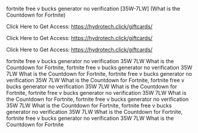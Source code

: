 fortnite free v bucks generator no verification [35W-7LW] (What is the Countdown for Fortnite)

Click Here to Get Access: https://hydrotech.click/giftcards/

Click Here to Get Access: https://hydrotech.click/giftcards/

Click Here to Get Access: https://hydrotech.click/giftcards/

fortnite free v bucks generator no verification 35W 7LW What is the Countdown for Fortnite, fortnite free v bucks generator no verification 35W 7LW What is the Countdown for Fortnite, fortnite free v bucks generator no verification 35W 7LW What is the Countdown for Fortnite, fortnite free v bucks generator no verification 35W 7LW What is the Countdown for Fortnite, fortnite free v bucks generator no verification 35W 7LW What is the Countdown for Fortnite, fortnite free v bucks generator no verification 35W 7LW What is the Countdown for Fortnite, fortnite free v bucks generator no verification 35W 7LW What is the Countdown for Fortnite, fortnite free v bucks generator no verification 35W 7LW What is the Countdown for Fortnite

